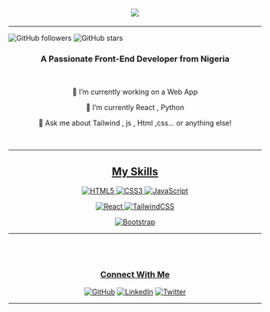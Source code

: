    <h1 align="center">
  <img src="https://readme-typing-svg.herokuapp.com/?font=Righteous&size=35&center=true&width=500&height=70&duration=4000&lines=Hi+There!+👋;+I'm+Fawas+Saka!;Call+me+X+prgrammer😎"/>
  

  </h1> 

---

![GitHub followers](https://img.shields.io/github/followers/yourusername?label=Follow%20Me&style=social)
![GitHub stars](https://img.shields.io/github/stars/yourusername?label=My%20Stars&style=social)

<h3 align="center">A Passionate Front-End Developer from Nigeria</h3>

<br/>

<div align="center">
   
🔭 I’m currently working on a Web App

🌱 I’m currently React , Python 

💬 Ask me about Tailwind , js , Html ,css... or anything else!

</div>

<div align="center">
<a href="mailto:fawassaka862@gmail.com"/>

   
</div>


</br>


---





<div align="center">
<h2 align="center">My Skills</h2>

![HTML5](https://img.shields.io/badge/HTML5-%23E34F26.svg?style=for-the-badge&logo=html5&logoColor=white&height=40&width=40)
![CSS3](https://img.shields.io/badge/CSS3-%231572B6.svg?style=for-the-badge&logo=css3&logoColor=white&height=40&width=40)
![JavaScript](https://img.shields.io/badge/JavaScript-%23F7DF1E.svg?style=for-the-badge&logo=javascript&logoColor=black&height=40&width=40)


![React](https://img.shields.io/badge/React-%2320232A.svg?style=for-the-badge&logo=react&logoColor=%2361DAFB&height=40&width=40)
![TailwindCSS](https://img.shields.io/badge/TailwindCSS-%2338B2AC.svg?style=for-the-badge&logo=tailwind-css&logoColor=white&height=40&width=40)


![Bootstrap](https://img.shields.io/badge/Bootstrap-%23563D7C.svg?style=for-the-badge&logo=bootstrap&logoColor=white&height=40&width=40)
</div>

---

</br>
</br>

<div align="center">
<h3>Connect With Me</h3>

[![GitHub](https://img.shields.io/badge/GitHub-%23121011.svg?style=for-the-badge&logo=github&logoColor=white)](https://github.com/yourusername)
[![LinkedIn](https://img.shields.io/badge/LinkedIn-%230077B5.svg?style=for-the-badge&logo=linkedin&logoColor=white)](https://www.linkedin.com/in/yourusername/)
[![Twitter](https://img.shields.io/badge/Twitter-%231DA1F2.svg?style=for-the-badge&logo=twitter&logoColor=white)](https://twitter.com/yourusername)
</div>

---


